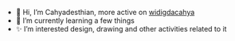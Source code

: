- 🙋 Hi, I’m Cahyadesthian, more active on [widigdacahya](https://github.com/widigdacahya)
- 🌱 I’m currently learning a few things 
- ✨ I’m interested design, drawing and other activities related to it


<!---
Cahyadesthian-156/Cahyadesthian-156 is a ✨ special ✨ repository because its `README.md` (this file) appears on your GitHub profile.
You can click the Preview link to take a look at your changes.
--->
